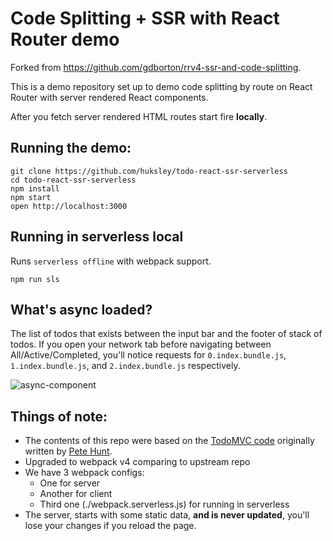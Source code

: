 # Code Splitting + SSR with React Router demo

Forked from https://github.com/gdborton/rrv4-ssr-and-code-splitting.

This is a demo repository set up to demo code splitting by route on React Router 
with server rendered React components.

After you fetch server rendered HTML routes start fire __locally__.

## Running the demo:

```
git clone https://github.com/huksley/todo-react-ssr-serverless
cd todo-react-ssr-serverless
npm install
npm start
open http://localhost:3000
```

## Running in serverless local

Runs `serverless offline` with webpack support.

```
npm run sls
```

## What's async loaded?

The list of todos that exists between the input bar and the footer of stack of todos. 
If you open your network tab before navigating between All/Active/Completed, 
you'll notice requests for `0.index.bundle.js`, `1.index.bundle.js`, and `2.index.bundle.js` respectively.

![async-component](./async-highlight.png)

## Things of note:

 - The contents of this repo were based on the [TodoMVC code](https://github.com/tastejs/todomvc/tree/master/examples/react) originally written by [Pete Hunt](https://github.com/petehunt).
 - Upgraded to webpack v4 comparing to upstream repo
 - We have 3 webpack configs:
   - One for server
   - Another for client
   - Third one (./webpack.serverless.js) for running in serverless
 - The server, starts with some static data, **and is never updated**, you'll lose your changes if you reload the page.

